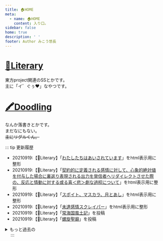 ```yaml
---
title: 🏠HOME
meta:
  - name: 🏠HOME
    content: 入り口。
sidebar: false
home: true
description: ' '
footer: Author みこう悠長
---
```

# [📖Literary](/Literary/literary_index.md "書いたSSとか")
東方project関連のSSとかです。<br>
主に「イ゛ぐぅ♥」なやつです。

# [🖍Doodling](/Doodling/doodling_index.md "描いた落書きとか")
なんか落書きとかです。<br>
まだなにもない。<br>
~~主にリグルくん。~~

::: tip 更新履歴
- 20210919:【📖Literary】「[わたしたちはあいされています](/Literary/0046_わたしたちはあいされています.md "わたしたちはあいされています")」をhtml表示用に整形
- 20210919:【📖Literary】「[契約的に定義される感情に対して、心象的絶対値を付与した場合に裏返り表現される出力を発信者へリダイレクトさせた際の、反応と情動に対する或る喜＜悲＞劇な過程について](/Literary/0045_契約的に定義される感情に対して、心象的絶対値を付与した場合に裏返り表現される出力を発信者へリダイレクトさせた際の、反応と情動に対する或る喜＜悲＞劇な過程について.md "契約的に定義される感情に対して、心象的絶対値を付与した場合に裏返り表現される出力を発信者へリダイレクトさせた際の、反応と情動に対する或る喜＜悲＞劇な過程について")」をhtml表示用に整形
- 20210919:【📖Literary】「[スポイト、マスカラ、月とあし](/Literary/0044_スポイト、マスカラ、月とあし.md "スポイト、マスカラ、月とあし")」をhtml表示用に整形
- 20210919:【📖Literary】「[未達感情スクレイパー](/Literary/0043_未達感情スクレイパー.md "未達感情スクレイパー")」をhtml表示用に整形
- 20210919:【📖Literary】「[常海国風土記](/Literary/0124_常海国風土記.md "常海国風土記")」を投稿
- 20210919:【📖Literary】「[螺旋聖廟](/Literary/0123_螺旋聖廟.md "螺旋聖廟")」を投稿

<details>
<summary>もっと過去の</summary>

- 20210527:【📖Literary】東方蛍光祭4延期に伴い「[distAnce外話_反射率0.72①～ ⑤](/Literary/literary_index.md#_016-distance "distAnce外話_反射率0.72")」の頒布を[Fantia](https://fantia.jp/products/144792/ "Fantia")からの郵送頒布へ変更
- 20210527:【📖Literary】「[distAnce外話_反射率0.72①～⑤](/Literary/literary_index.md#_016-distance "distAnce外話_反射率0.72①～⑤")」を製本版に合わせて調整更新
- 20210510:【📖Literary】「[distAnce外話_反射率0.72⑤](/Literary/0122_distAnce外話_反射率0.72⑤.md "distAnce外話_反射率0.72⑤")」を投稿
- 20210413:【📖Literary】「[distAnce外話_反射率0.72④](/Literary/0121_distAnce外話_反射率0.72④.md "distAnce外話_反射率0.72④")」を投稿
- 20210330:【📖Literary】「[distAnce外話_反射率0.72③](/Literary/0120_distAnce外話_反射率0.72③.md "distAnce外話_反射率0.72③")」を投稿
- 20210306:【📖Literary】「[2＋2＞4](/Literary/0040_2＋2＞4.md "2＋2＞4")」をhtml表示用に整形
- 20210306:【📖Literary】「[非交叉線分の恣意的連結に因る文脈間欠性の擦消](/Literary/0039_非交叉線分の恣意的連結に因る文脈間欠性の擦消.md "非交叉線分の恣意的連結に因る文脈間欠性の擦消") 」をhtml表示用に整形
- 20210306:【📖Literary】「[ER東方～てゐがオナニーするだけの話～](/Literary/0038_ER東方～てゐがオナニーするだけの話～.md "ER東方～てゐがオナニーするだけの話～")」をhtml表示用に整形
- 20210306:【📖Literary】「[霊夢と魔理沙がいちゃいちゃするだけの話](/Literary/0037_霊夢と魔理沙がいちゃいちゃするだけの話.md "霊夢と魔理沙がいちゃいちゃするだけの話")」をhtml表示用に整形
- 20210306:【📖Literary】「[茸(くさびら)](/Literary/0036_茸（くさびら）.md "茸(くさびら)")」をhtml表示用に整形
- 20210303:【📖Literary】「[八紅一憂](/Literary/0047_八紅一憂.md "八紅一憂")」をhtml表示用に整形
- 20210303:【📖Literary】「[期日遅延に対する、バレンタインデー強制執行のこと](/Literary/0048_期日遅延に対する、バレンタインデー強制執行のこと.md "期日遅延に対する、バレンタインデー強制執行のこと")」をhtml表示用に整形
- 20210303:【📖Literary】「[愛を得たえた二人がひにんする話](/Literary/0049_愛を得たえた二人がひにんする話.md "愛を得たえた二人がひにんする話")」をhtml表示用に整形
- 20210303:【📖Literary】「[LOnely_sparrow_sings_her_REgret_in_a_LEY_in_N.Y.](/Literary/0050_LOnely_sparrow_sings_her_REgret_in_a_LEY_in_N.Y..md "LOnely_sparrow_sings_her_REgret_in_a_LEY_in_N.Y.")」をhtml表示用に整形
- 20210303:【📖Literary】「[Tris-passion-ARM](/Literary/0052_Tris-passion-ARM.md "Tris-passion-ARM")」をhtml表示用に整形
- 20210303:【📖Literary】「[He_Hugged_Bug_on_Bed.](/Literary/0051_He_Hugged_Bug_on_Bed..md "He_Hugged_Bug_on_Bed.")」をhtml表示用に整形
- 20210303:【📖Literary】「[川にとり残されて](/Literary/0054_川にとり残されて.md "川にとり残されて")」のhtml整形が不完全だったので、再実施
- 20210303:【📖Literary】いくつかの作品でdetailsの閉じタグが不足していたため修正(コンテンツに関係無)
- 20210228:【📖Literary】「[distAnce外話_反射率0.72②](/Literary/0119_distAnce外話_反射率0.72②.md "distAnce外話_反射率0.72②")」を投稿
- 20210217:【📖Literary】「[snow_dAnce](/Literary/0057_snow_dAnce.md "snow_dAnce")」をhtml表示用に整形
- 20210217:【📖Literary】「[空耳ミミック](/Literary/0056_空耳ミミック.md "空耳ミミック")」をhtml表示用に整形
- 20210217:【📖Literary】「[脱兎サイトを覗いてそれを撃て](/Literary/0055_脱兎サイトを覗いてそれを撃て.md "脱兎サイトを覗いてそれを撃て")」をhtml表示用に整形
- 20210217:【📖Literary】「[川にとり残されて](/Literary/0054_川にとり残されて.md "川にとり残されて")」をhtml表示用に整形
- 20210217:【📖Literary】「[こん-fuse](/Literary/0053_こん-fuse.md "こん-fuse")」をhtml表示用に整形
- 20210216:【📖Literary】「[4get_me_not_not_not_but](/Literary/0060_4get_me_not_not_not_but.md "4get_me_not_not_not_but")」をhtml表示用に整形
- 20210216:【📖Literary】「[愛憎倍増安全ゾォン](/Literary/0059_愛憎倍増安全ゾォン.md "愛憎倍増安全ゾォン")」をhtml表示用に整形
- 20210216:【📖Literary】「[far,from](/Literary/0058_far,from.md "far,from")」をhtml表示用に整形
- 20210215:【📖Literary】「[ロマンスは刀の輝き](/Literary/0063_ロマンスは刀の輝き.md "ロマンスは刀の輝き")」をhtml表示用に整形
- 20210215:【📖Literary】「[ラストワードにアイラブユーを](/Literary/0062_ラストワードにアイラブユーを.md "ラストワードにアイラブユーを")」をhtml表示用に整形
- 20210215:【📖Literary】「[未確認で幻在系](/Literary/0061_未確認で幻在系.md "未確認で幻在系")」をhtml表示用に整形
- 20210214:【📖Literary】「[せみのしたい](/Literary/0065_せみのしたい.md "せみのしたい")」をhtml表示用に整形
- 20210214:【📖Literary】「[Night_of_Might](/Literary/0064_Night_of_Might.md "Night_of_Might")」をhtml表示用に整形
- 20210207:コメント受付時、対象作品が取得不能になっていたのを修正(コンテンツに関係無)
- 20210205:【📖Literary】「[椛催眠堕](/Literary/0066_椛催眠堕.md) 」をhtml表示用に整形
- 20210205:当サイトのVuepressを1.8に(コンテンツに関係無)
- 20210204:【📖Literary】「[花絡堕](/Literary/0067_花絡堕.md)」をhtml表示用に整形
- 20210203:少しだけレスポンシブ対応(携帯で読みやすく)
- 20210203:topに最終更新、homeに更新履歴を追加

</details>
&emsp;
:::
